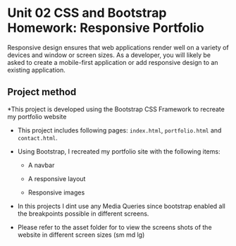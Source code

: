 # Unit 02 CSS and Bootstrap Homework: Responsive Portfolio

Responsive design ensures that web applications render well on a variety of devices and window or screen sizes. As a developer, you will likely be asked to create a mobile-first application or add responsive design to an existing application. 


## Project method

*This project is developed using the Bootstrap CSS Framework to recreate my portfolio website

* This project includes following pages: `index.html`, `portfolio.html` and `contact.html`.

* Using Bootstrap, I recreated my portfolio site with the following items:

   * A navbar

   * A responsive layout

   * Responsive images

* In this projects I dint use any Media Queries since bootstrap enabled all the breakpoints possible in different screens.


* Please refer to the asset folder for to view the screens shots of the website in different screen sizes (sm md lg) 